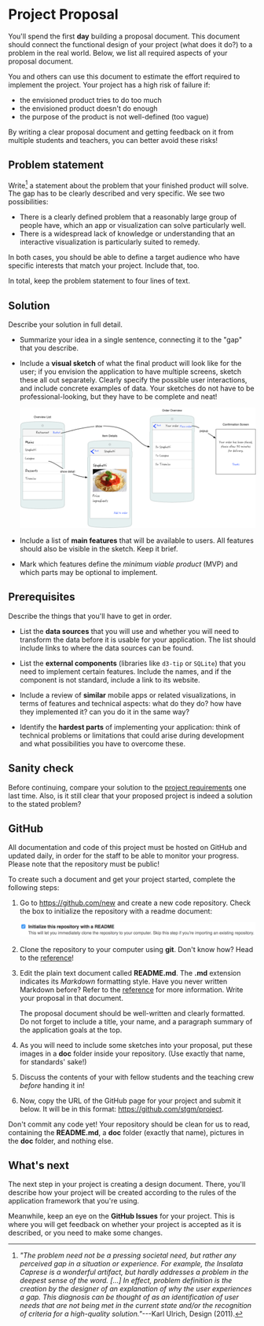 # Project Proposal

You'll spend the first **day** building a proposal document. This document should connect the functional design of your project (what does it do?) to a problem in the real world.  Below, we list all required aspects of your proposal document.

You and others can use this document to estimate the effort required to implement the project. Your project has a high risk of failure if:

- the envisioned product tries to do too much
- the envisioned product doesn't do enough
- the purpose of the product is not well-defined (too vague)

By writing a clear proposal document and getting feedback on it from multiple students and teachers, you can better avoid these risks!

## Problem statement

Write[^1] a statement about the problem that your finished product will solve. The gap has to be clearly described and very specific. We see two possibilities:

- There is a clearly defined problem that a reasonably large group of people have, which an app or visualization can solve particularly well.
- There is a widespread lack of knowledge or understanding that an interactive visualization is particularly suited to remedy.

In both cases, you should be able to define a target audience who have specific interests that match your project. Include that, too.

In total, keep the problem statement to four lines of text.

[^1]: *"The problem need not be a pressing societal need, but rather any perceived gap in a situation or experience. For example, the Insalata Caprese is a wonderful artifact, but hardly addresses a problem in the deepest sense of the word. [...] In effect, problem definition is the creation by the designer of an explanation of why the user experiences a gap. This diagnosis can be thought of as an identification of user needs that are not being met in the current state and/or the recognition of criteria for a high-quality solution."*---Karl Ulrich, Design (2011).

## Solution

Describe your solution in full detail.

- Summarize your idea in a single sentence, connecting it to the "gap" that you describe.

- Include a **visual sketch** of what the final product will look like for the user; if you envision the application to have multiple screens, sketch these all out separately. Clearly specify the possible user interactions, and include concrete examples of data. Your sketches do not have to be professional-looking, but they have to be complete and neat!

    ![](screens-proposal.png)

- Include a list of **main features** that will be available to users. All features should also be visible in the sketch. Keep it brief.

- Mark which features define the *minimum viable product* (MVP) and which parts may be optional to implement.

## Prerequisites

Describe the things that you'll have to get in order.

- List the **data sources** that you will use and whether you will need to transform the data before it is usable for your application. The list should include links to where the data sources can be found.

- List the **external components** (libraries like `d3-tip` or `SQLite`) that you need to implement certain features. Include the names, and if the component is not standard, include a link to its website.

- Include a review of **similar** mobile apps or related visualizations, in terms of features and technical aspects: what do they do? how have they implemented it? can you do it in the same way?

- Identify the **hardest parts** of implementing your application: think of technical problems or limitations that could arise during development and what possibilities you have to overcome these.

## Sanity check

Before continuing, compare your solution to the [project requirements](/reference/requirements) one last time. Also, is it still clear that your proposed project is indeed a solution to the stated problem?

## GitHub

All documentation and code of this project must be hosted on GitHub and updated
daily, in order for the staff to be able to monitor your progress. Please note
that the repository must be public!

To create such a document and get your project started, complete the following
steps:

1. Go to <https://github.com/new> and create a new code repository. Check the box to initialize the repository with a readme document:

   ![Check Initialize this repository with a README](readme.png)

2. Clone the repository to your computer using **git**. Don't know how? Head to the [reference](/reference/git)!

3. Edit the plain text document called **README.md**. The **.md** extension indicates its *Markdown* formatting style. Have you never written Markdown before? Refer to the [reference](/reference/markdown) for more information. Write your proposal in that document.

   The proposal document should be well-written and clearly formatted. Do not forget to include a
   title, your name, and a paragraph summary of the application goals at the top.

4. As you will need to include some sketches into your proposal, put these images in a **doc** folder inside your repository. (Use exactly that name, for standards' sake!)

5. Discuss the contents of your with fellow students and the teaching crew *before* handing it in!

6. Now, copy the URL of the GitHub page for your project and submit it below. It will be in this format: <https://github.com/stgm/project>.

Don't commit any code yet! Your repository should be clean for us to read, containing the **README.md**, a **doc** folder (exactly that name), pictures in the **doc** folder, and nothing else.

## What's next

The next step in your project is creating a design document. There, you'll describe how your project will be created according to the rules of the application framework that you're using.

Meanwhile, keep an eye on the **GitHub Issues** for your project. This is where you will get feedback on whether your project is accepted as it is described, or you need to make some changes.
